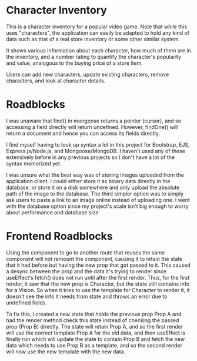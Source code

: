 # Character Inventory

This is a character inventory for a popular video game. Note that while this uses "characters", the application can easily be adapted to hold any kind of data such as that of a real store inventory or some other similar system. 

It shows various information about each character, how much of them are in the inventory, and a number rating to quantify the character's popularity and value, analogous to the buying price of a store item. 

Users can add new characters, update existing characters, remove characters, and look at character details. 

# Roadblocks

I was unaware that find() in mongoose returns a pointer (cursor), and so accessing a field directly will return undefined. However, findOne() will return a document and hence  you can access its fields directly.

I find myself having to look up syntax a lot in this project for Bootstrap, EJS, Express.js/Node.js, and Mongoose/MongoDB. I haven't used any of these extensively before in any previous projects so I don't have a lot of the syntax memorized yet. 

I was unsure what the best way was of storing images uploaded from the application client. I could either store it as binary data directly in the database, or store it on a disk somewhere and only upload the absolute path of the image to the database. The third simpler option was to simply ask users to paste a link to an image online instead of uploading one. I went with the database option since my project's scale isn't big enough to worry about performance and database size.

# Frontend Roadblocks

Using the <Link> component to go to another route that reuses the same component <A> will not remount the
component, causing it to retain the state that it had before but having the new prop that got passed to it. This caused a desync between the prop and the data it's trying to render since useEffect's fetch() does not run until after the first render. Thus, for the first render, it saw that the new prop is Character, but the state still contains info for a Vision. So when it tries to use the template for Character to render it, it doesn't see the info it needs from state and throws an error due to undefined fields.

To fix this, I created a new state that holds the previous prop Prop A and had the render method check this state instead of checking the passed prop (Prop B) directly. The state will retain Prop A, and so the first render will use the correct template Prop A for the old data, and then useEffect is finally run which will update the state to contain Prop B and fetch the new data which needs to use Prop B as a template, and so the second render will now use the new template with the new data. 